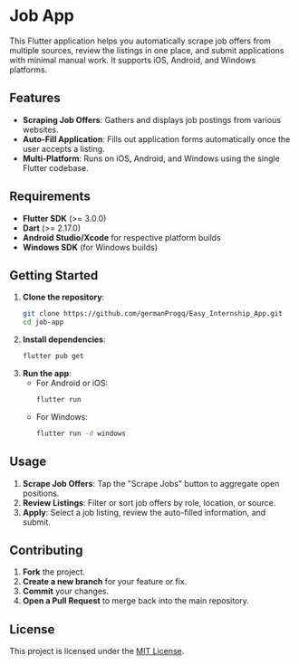 # Job App

This Flutter application helps you automatically scrape job offers from multiple sources, review the listings in one place, and submit applications with minimal manual work. It supports iOS, Android, and Windows platforms.

## Features
- **Scraping Job Offers**: Gathers and displays job postings from various websites.
- **Auto-Fill Application**: Fills out application forms automatically once the user accepts a listing.
- **Multi-Platform**: Runs on iOS, Android, and Windows using the single Flutter codebase.

## Requirements
- **Flutter SDK** (>= 3.0.0)
- **Dart** (>= 2.17.0)
- **Android Studio/Xcode** for respective platform builds
- **Windows SDK** (for Windows builds)

## Getting Started
1. **Clone the repository**:
   ```bash
   git clone https://github.com/germanProgq/Easy_Internship_App.git
   cd job-app
   ```
2. **Install dependencies**:
   ```bash
   flutter pub get
   ```
3. **Run the app**:
   - For Android or iOS:
     ```bash
     flutter run
     ```
   - For Windows:
     ```bash
     flutter run -d windows
     ```

## Usage
1. **Scrape Job Offers**: Tap the "Scrape Jobs" button to aggregate open positions.
2. **Review Listings**: Filter or sort job offers by role, location, or source.
3. **Apply**: Select a job listing, review the auto-filled information, and submit.

## Contributing
1. **Fork** the project.
2. **Create a new branch** for your feature or fix.
3. **Commit** your changes.
4. **Open a Pull Request** to merge back into the main repository.

## License
This project is licensed under the [MIT License](LICENSE).